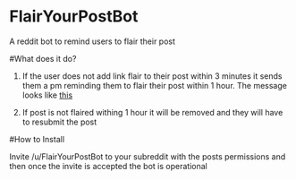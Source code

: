 # FlairYourPostBot

A reddit bot to remind users to flair their post

#What does it do?

1) If the user does not add link flair to their post within 3 minutes it sends them a pm reminding them to flair their post within 1 hour. The message looks like [this](http://imgur.com/a/7RdaM)

2) If post is not flaired withing 1 hour it will be removed and they will have to resubmit the post

#How to Install

Invite /u/FlairYourPostBot to your subreddit with the posts permissions and then once the invite is accepted the bot is operational
